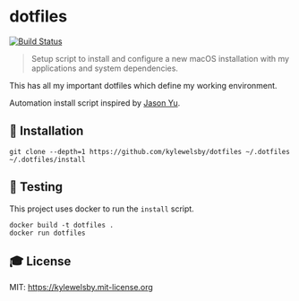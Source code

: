 # dotfiles

[![Build Status](https://travis-ci.org/kylewelsby/dotfiles.svg?branch=master)](https://travis-ci.org/kylewelsby/dotfiles)

> Setup script to install and configure a new macOS installation with my applications and system dependencies.

This has all my important dotfiles which define my working environment.

Automation install script inspired by [Jason Yu](https://github.com/ycmjason/dotfiles).

## 🎲 Installation

    git clone --depth=1 https://github.com/kylewelsby/dotfiles ~/.dotfiles
    ~/.dotfiles/install

## 🤖 Testing

This project uses docker to run the `install` script.

    docker build -t dotfiles .
    docker run dotfiles

## 🎓 License

MIT: https://kylewelsby.mit-license.org

